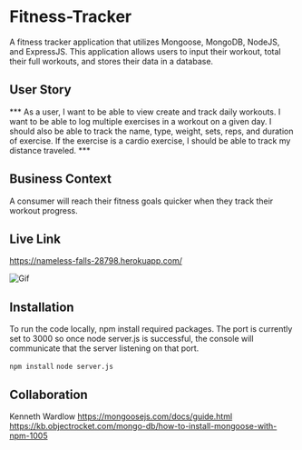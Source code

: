 # Fitness-Tracker

A fitness tracker application that utilizes Mongoose, MongoDB, NodeJS, and ExpressJS.  This application allows users to input their workout, total their full workouts, and stores their data in a database.   

## User Story

*** As a user, I want to be able to view create and track daily workouts. I want to be able to log multiple exercises in a workout on a given day. I should also be able to track the name, type, weight, sets, reps, and duration of exercise. If the exercise is a cardio exercise, I should be able to track my distance traveled. ***

## Business Context

A consumer will reach their fitness goals quicker when they track their workout progress.

## Live Link

https://nameless-falls-28798.herokuapp.com/

![Gif](assets/fitnesstracker.gif)

## Installation

To run the code locally, npm install required packages.  The port is currently set to 3000 so once node server.js is successful, the console will communicate that the server listening on that port.  

```npm install```
```node server.js```

## Collaboration 
Kenneth Wardlow 
https://mongoosejs.com/docs/guide.html
https://kb.objectrocket.com/mongo-db/how-to-install-mongoose-with-npm-1005
